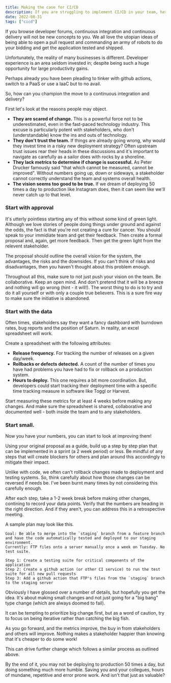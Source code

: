 ```yaml
title: Making the case for CI/CD
description: If you are struggling to implement CI/CD in your team, here is how to do it.
date: 2022-08-31
tags: ["cicd"]
```

If you browse developer forums, continuous integration and continuous delivery will not be new concepts to you. We all love the utopian ideas of being able to open a pull request and commanding an army of robots to do your bidding and get the application tested and shipped.

Unfortunately, the reality of many businesses is different. Developer experience is an area seldom invested in; despite being such a huge opportunity for large productivity gains.

Perhaps already you have been pleading to tinker with github actions, switch to a PaaS or use a IaaC but to no avail.

So, how can you champion the move to a continuous integration and delivery?

First let's look at the reasons people may object.

* **They are scared of change.** This is a powerful force not to be underestimated, even in the fast-paced technology industry. This excuse is particularly potent with stakeholders, who don't (understandable) know the ins and outs of technology.
* **They don't trust the team.** If things are already going wrong, why would they invest time in a risky new deployment strategy? Often upstream trust issues rear their heads in these discussions and it's important to navigate as carefully as a sailor does with rocks by a shoreline.
* **They lack metrics to determine if change is successful.** As Peter Drucker famously said "that which cannot be measured, cannot be improved". Without numbers going up, down or sideways, a stakeholder cannot correctly understand the team and systems overall health.
* **The vision seems too good to be true.** If we dream of deploying 50 times a day to production like Instagram does, then it can seem like we'll never catch up to that level.



### Start with approval

It's utterly pointless starting any of this without some kind of green light. Although we love stories of people doing things under ground and against the odds, the fact is that you're not creating a cure for cancer. You should speak to your immidiate team and get their feedback. Then create a formal proposal and, again, get more feedback. Then get the green light from the relevent stakeholder.

The proposal should outline the overall vision for the system, the advantages, the risks and the downsides. If you can't think of risks and disadvantages, then you haven't thought about this problem enough.

Throughout all this, make sure to not just push your vision on the team. Be collaborative. Keep an open mind. And don't pretend that it will be a breeze and nothing will go wrong (hint - it will!). The worst thing to do is to try and do it all yourself or with only a couple true believers. This is a sure fire way to make sure the initiative is abandoned.



### Start with the data

Often times, stakeholders say they want a fancy dashboard with burndown rates, bug reports and the position of Saturn. In reality, an excel spreadsheet will work.

Create a spreadsheet with the following attributes:

- **Release frequency.** For tracking the number of releases on a given day/week.
- **Rollbacks or defects detected.** A count of the number of times you have had problems you have had to fix or rollback on a production system.
- **Hours to deploy.** This one requires a bit more coordination. But, developers could start tracking their deployment time with a specific time tracking measure in software like Toggl or Harvest.

Start measuring these metrics for at least 4 weeks before making any changes. And make sure the spreadsheet is shared, collaborative and documented well - both inside the team and to any stakeholders.



### Start small.

Now you have your numbers, you can start to look at improving them!

Using your original proposal as a guide, build up a step by step plan that can be implemented in a sprint (a 2 week period) or less. Be mindful of any steps that will create blockers for others and plan around this accordingly to mitigate their impact.

Unlike with code, we often can't rollback changes made to deployment and testing systems. So, think carefully about how those changes can be reversed if needs be. I've been burnt many times by not considering this carefully enough.

After each step, take a 1-2 week break before making other changes, contining to record your data points. Verify that the numbers are heading in the right direction. And if they aren't, you can address this in a retrospective meeting.

A sample plan may look like this.

```
Goal: Be able to merge into the `staging` branch from a feature branch and have the code automatically tested and deployed to our staging environment.
Currently: FTP files onto a server manually once a week on Tuesday. No test suite.

Step 1: Create a testing suite for critical components of the application
Step 2: Create a github action (or other CI service) to run the test suite for all new pull requests
Step 3: Add a github action that FTP's files from the `staging` branch to the staging server
```

Obviously I have glossed over a number of details, but hopefully you get the idea. It's about making small changes and not just going for a "big bang" type change (which are always doomed to fail).

It can be tempting to prioritize big change first, but as a word of caution, try to focus on being iterative rather than catching the big fish.

As you go forward, and the metrics improve, the buy in from stakeholders and others will improve. Nothing makes a stakeholder happier than knowing that it's cheaper to do some work!

This can drive further change which follows a similar process as outlined above.

By the end of it, you may not be deploying to production 50 times a day, but doing something much more humble. Saving you and your collegues, hours of mundane, repetitive and error prone work. And isn't that just as valuable?





